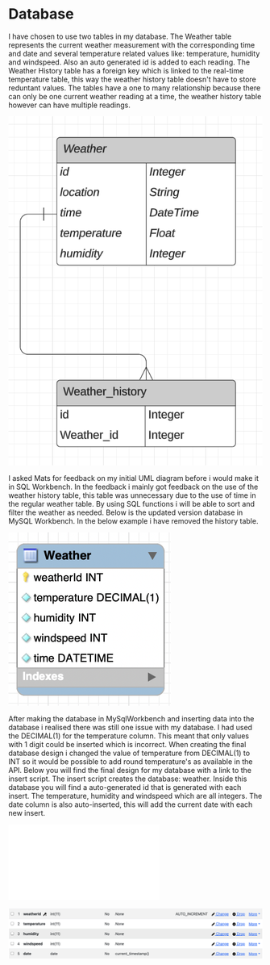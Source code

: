 # Database

I have chosen to use two tables in my database. The Weather table represents the current weather measurement with the corresponding time and date and several temperature related values like: temperature, humidity and windspeed. Also an auto generated id is added to each reading. The Weather History table has a foreign key which is linked to the real-time temperature table, this way the weather history table doesn't have to store reduntant values. The tables have a one to many relationship because there can only be one current weather reading at a time, the weather history table however can have multiple readings.

![UML_diagram](../assets/UML_diagram.png)

I asked Mats for feedback on my initial UML diagram before i would make it in SQL Workbench. In the feedback i mainly got feedback on the use of the weather history table, this table was unnecessary due to the use of time in the regular weather table. By using SQL functions i will be able to sort and filter the weather as needed. Below is the updated version database in MySQL Workbench. In the below example i have removed the history table.

![SQL_table](../assets/Sql_table.png)

After making the database in MySqlWorkbench and inserting data into the database i realised there was still one issue with my database. I had used the DECIMAL(1) for the temperature column. This meant that only values with 1 digit could be inserted which is incorrect. When creating the final database design i changed the value of temperature from DECIMAL(1) to INT so it would be possible to add round temperature's as available in the API. Below you will find the final design for my database with a link to the insert script. The insert script creates the database: weather. Inside this database you will find a auto-generated id that is generated with each insert. The temperature, humidity and windspeed which are all integers. The date column is also auto-inserted, this will add the current date with each new insert.

![Create_Script](database/weather_create_script.sql)

![Final_Database](../assets/final_database.png)



